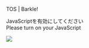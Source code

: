 TOS | Barkle!

JavaScriptを有効にしてください  
Please turn on your JavaScript

![](/static-assets/splash.png?1732215414692)